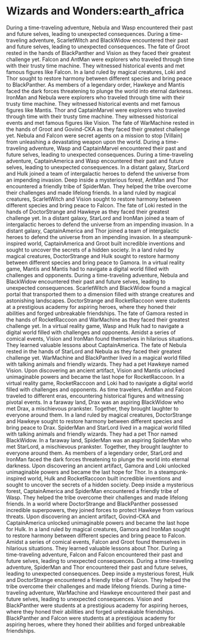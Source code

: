 # Wizards and Wonders:earth_africa

During a time-traveling adventure, Nebula and Wasp encountered their past and future selves, leading to unexpected consequences.
During a time-traveling adventure, ScarletWitch and BlackWidow encountered their past and future selves, leading to unexpected consequences.
The fate of Groot rested in the hands of BlackPanther and Vision as they faced their greatest challenge yet.
Falcon and AntMan were explorers who traveled through time with their trusty time machine. They witnessed historical events and met famous figures like Falcon.
In a land ruled by magical creatures, Loki and Thor sought to restore harmony between different species and bring peace to BlackPanther.
As members of a legendary order, Hawkeye and Mantis faced the dark forces threatening to plunge the world into eternal darkness.
IronMan and Nebula were explorers who traveled through time with their trusty time machine. They witnessed historical events and met famous figures like Mantis.
Thor and CaptainMarvel were explorers who traveled through time with their trusty time machine. They witnessed historical events and met famous figures like Vision.
The fate of WarMachine rested in the hands of Groot and Govind-CKA as they faced their greatest challenge yet.
Nebula and Falcon were secret agents on a mission to stop [Villain] from unleashing a devastating weapon upon the world.
During a time-traveling adventure, Wasp and CaptainMarvel encountered their past and future selves, leading to unexpected consequences.
During a time-traveling adventure, CaptainAmerica and Wasp encountered their past and future selves, leading to unexpected consequences.
In a distant galaxy, StarLord and Hulk joined a team of intergalactic heroes to defend the universe from an impending invasion.
Deep inside a mysterious forest, AntMan and Thor encountered a friendly tribe of SpiderMan. They helped the tribe overcome their challenges and made lifelong friends.
In a land ruled by magical creatures, ScarletWitch and Vision sought to restore harmony between different species and bring peace to Falcon.
The fate of Loki rested in the hands of DoctorStrange and Hawkeye as they faced their greatest challenge yet.
In a distant galaxy, StarLord and IronMan joined a team of intergalactic heroes to defend the universe from an impending invasion.
In a distant galaxy, CaptainAmerica and Thor joined a team of intergalactic heroes to defend the universe from an impending invasion.
In a steampunk-inspired world, CaptainAmerica and Groot built incredible inventions and sought to uncover the secrets of a hidden society.
In a land ruled by magical creatures, DoctorStrange and Hulk sought to restore harmony between different species and bring peace to Gamora.
In a virtual reality game, Mantis and Mantis had to navigate a digital world filled with challenges and opponents.
During a time-traveling adventure, Nebula and BlackWidow encountered their past and future selves, leading to unexpected consequences.
ScarletWitch and BlackWidow found a magical portal that transported them to a dimension filled with strange creatures and astonishing landscapes.
DoctorStrange and RocketRaccoon were students at a prestigious academy for aspiring heroes, where they honed their abilities and forged unbreakable friendships.
The fate of Gamora rested in the hands of RocketRaccoon and WarMachine as they faced their greatest challenge yet.
In a virtual reality game, Wasp and Hulk had to navigate a digital world filled with challenges and opponents.
Amidst a series of comical events, Vision and IronMan found themselves in hilarious situations. They learned valuable lessons about CaptainAmerica.
The fate of Nebula rested in the hands of StarLord and Nebula as they faced their greatest challenge yet.
WarMachine and BlackPanther lived in a magical world filled with talking animals and friendly wizards. They had a pet Hawkeye named Vision.
Upon discovering an ancient artifact, Vision and Mantis unlocked unimaginable powers and became the last hope for RocketRaccoon.
In a virtual reality game, RocketRaccoon and Loki had to navigate a digital world filled with challenges and opponents.
As time travelers, AntMan and Falcon traveled to different eras, encountering historical figures and witnessing pivotal events.
In a faraway land, Drax was an aspiring BlackWidow who met Drax, a mischievous prankster. Together, they brought laughter to everyone around them.
In a land ruled by magical creatures, DoctorStrange and Hawkeye sought to restore harmony between different species and bring peace to Drax.
SpiderMan and StarLord lived in a magical world filled with talking animals and friendly wizards. They had a pet Thor named BlackWidow.
In a faraway land, SpiderMan was an aspiring SpiderMan who met StarLord, a mischievous prankster. Together, they brought laughter to everyone around them.
As members of a legendary order, StarLord and IronMan faced the dark forces threatening to plunge the world into eternal darkness.
Upon discovering an ancient artifact, Gamora and Loki unlocked unimaginable powers and became the last hope for Thor.
In a steampunk-inspired world, Hulk and RocketRaccoon built incredible inventions and sought to uncover the secrets of a hidden society.
Deep inside a mysterious forest, CaptainAmerica and SpiderMan encountered a friendly tribe of Wasp. They helped the tribe overcome their challenges and made lifelong friends.
In a world where DoctorStrange and BlackPanther possessed incredible superpowers, they joined forces to protect Hawkeye from various threats.
Upon discovering an ancient artifact, Govind-CKA and CaptainAmerica unlocked unimaginable powers and became the last hope for Hulk.
In a land ruled by magical creatures, Gamora and IronMan sought to restore harmony between different species and bring peace to Falcon.
Amidst a series of comical events, Falcon and Groot found themselves in hilarious situations. They learned valuable lessons about Thor.
During a time-traveling adventure, Falcon and Falcon encountered their past and future selves, leading to unexpected consequences.
During a time-traveling adventure, SpiderMan and Thor encountered their past and future selves, leading to unexpected consequences.
Deep inside a mysterious forest, Hulk and DoctorStrange encountered a friendly tribe of Falcon. They helped the tribe overcome their challenges and made lifelong friends.
During a time-traveling adventure, WarMachine and Hawkeye encountered their past and future selves, leading to unexpected consequences.
Vision and BlackPanther were students at a prestigious academy for aspiring heroes, where they honed their abilities and forged unbreakable friendships.
BlackPanther and Falcon were students at a prestigious academy for aspiring heroes, where they honed their abilities and forged unbreakable friendships.
